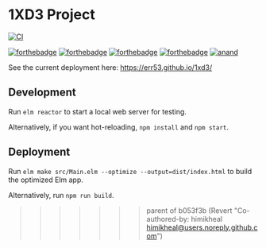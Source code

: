 # 1XD3 Project

[![CI](https://github.com/err53/1xd3/actions/workflows/main.yml/badge.svg?branch=main)](https://github.com/err53/1xd3/actions/workflows/main.yml)

[![forthebadge](https://forthebadge.com/images/badges/built-with-resentment.svg)](https://forthebadge.com)
[![forthebadge](https://forthebadge.com/images/badges/contains-tasty-spaghetti-code.svg)](https://forthebadge.com)
[![forthebadge](https://forthebadge.com/images/badges/made-with-crayons.svg)](https://forthebadge.com)
[![forthebadge](https://forthebadge.com/images/badges/60-percent-of-the-time-works-every-time.svg)](https://forthebadge.com)
[![anand](https://img.shields.io/badge/Approved%20By-Dr.%20Anand-yellow?style=for-the-badge)](https://img.shields.io/badge/Approved%20By-Dr.%20Anand-yellow?style=for-the-badge)

See the current deployment here:
https://err53.github.io/1xd3/

## Development

Run `elm reactor` to start a local web server for testing.

Alternatively, if you want hot-reloading, `npm install` and `npm start`.

## Deployment

Run `elm make src/Main.elm --optimize --output=dist/index.html` to build the optimized Elm app.

Alternatively, run `npm run build`.
>>>>>>> parent of b053f3b (Revert "Co-authored-by: himikheal <himikheal@users.noreply.github.com>")
